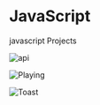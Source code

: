 # JavaScript
javascript Projects

![api](https://user-images.githubusercontent.com/92370799/161001863-f7e7767d-1a1d-43f9-9659-f15df0d6d03b.gif)

![Playing](https://user-images.githubusercontent.com/92370799/161000592-8c3128be-e9d6-425d-aacf-63b97c7b579a.gif)

![Toast](https://user-images.githubusercontent.com/92370799/161000251-5031471b-2d1c-4d74-9841-539889b09128.gif)
